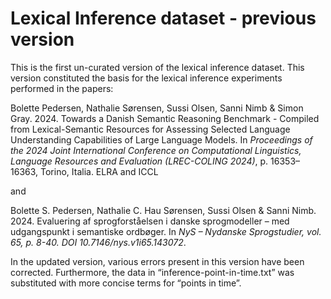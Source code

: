 # Lexical Inference dataset - previous version

This is the first un-curated version of the lexical inference dataset. This version constituted the basis for the lexical inference experiments performed in the papers:

Bolette Pedersen, Nathalie Sørensen, Sussi Olsen, Sanni Nimb & Simon Gray. 2024. Towards a Danish Semantic Reasoning Benchmark - Compiled from Lexical-Semantic Resources for Assessing Selected Language Understanding Capabilities of Large Language Models. In *Proceedings of the 2024 Joint International Conference on Computational Linguistics, Language Resources and Evaluation (LREC-COLING 2024)*, p. 16353–16363, Torino, Italia. ELRA and ICCL

and

Bolette S. Pedersen, Nathalie C. Hau Sørensen, Sussi Olsen & Sanni Nimb. 2024. Evaluering af sprogforståelsen i danske sprogmodeller – med
udgangspunkt i semantiske ordbøger. In *NyS – Nydanske Sprogstudier, vol. 65, p. 8-40. DOI 10.7146/nys.v1i65.143072*.

In the updated version, various errors present in this version have been corrected. Furthermore, the data in “inference-point-in-time.txt” was substituted with more concise terms for “points in time”. 